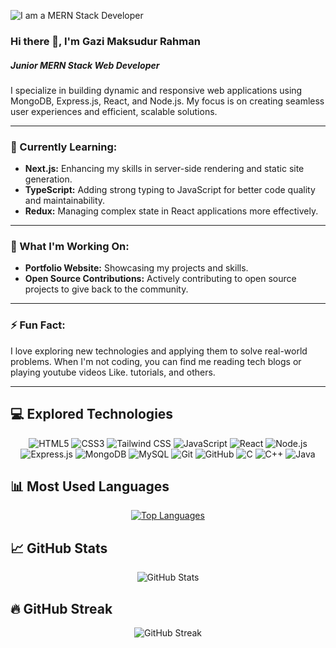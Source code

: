 ![I am a MERN Stack Developer](https://media.licdn.com/dms/image/v2/D5616AQHXjf-evJnJxg/profile-displaybackgroundimage-shrink_350_1400/profile-displaybackgroundimage-shrink_350_1400/0/1716008304879?e=1730937600&v=beta&t=9MEVf-Pj89tLzFnJ904IivdAIT4JZT1aKatxucnw2f0)

### Hi there 👋, I'm Gazi Maksudur Rahman
##### Junior MERN Stack Web Developer

I specialize in building dynamic and responsive web applications using MongoDB, Express.js, React, and Node.js. My focus is on creating seamless user experiences and efficient, scalable solutions.

---

### 🌱 Currently Learning:
- **Next.js:** Enhancing my skills in server-side rendering and static site generation.
- **TypeScript:** Adding strong typing to JavaScript for better code quality and maintainability.
- **Redux:** Managing complex state in React applications more effectively.

---

### 🚀 What I'm Working On:
- **Portfolio Website:** Showcasing my projects and skills.
- **Open Source Contributions:** Actively contributing to open source projects to give back to the community.

---

### ⚡ Fun Fact:
I love exploring new technologies and applying them to solve real-world problems. When I'm not coding, you can find me reading tech blogs or playing youtube videos Like. tutorials, and others.

---

<h2>💻 Explored Technologies</h2>

<p align="center">
  <img src="https://img.shields.io/badge/HTML5-E34F26?style=for-the-badge&logo=html5&logoColor=white" alt="HTML5"/>
  <img src="https://img.shields.io/badge/CSS3-1572B6?style=for-the-badge&logo=css3&logoColor=white" alt="CSS3"/>
  <img src="https://img.shields.io/badge/Tailwind_CSS-38B2AC?style=for-the-badge&logo=tailwind-css&logoColor=white" alt="Tailwind CSS"/>
  <img src="https://img.shields.io/badge/JavaScript-F7DF1E?style=for-the-badge&logo=javascript&logoColor=black" alt="JavaScript"/>
  <img src="https://img.shields.io/badge/React-20232A?style=for-the-badge&logo=react&logoColor=61DAFB" alt="React"/>
  <img src="https://img.shields.io/badge/Node.js-339933?style=for-the-badge&logo=node-dot-js&logoColor=white" alt="Node.js"/>
  <img src="https://img.shields.io/badge/Express.js-000000?style=for-the-badge&logo=express&logoColor=white" alt="Express.js"/>
  <img src="https://img.shields.io/badge/MongoDB-47A248?style=for-the-badge&logo=mongodb&logoColor=white" alt="MongoDB"/>
  <img src="https://img.shields.io/badge/MySQL-4479A1?style=for-the-badge&logo=mysql&logoColor=white" alt="MySQL"/>
  <img src="https://img.shields.io/badge/Git-F05032?style=for-the-badge&logo=git&logoColor=white" alt="Git"/>
  <img src="https://img.shields.io/badge/GitHub-181717?style=for-the-badge&logo=github&logoColor=white" alt="GitHub"/>
  <img src="https://img.shields.io/badge/C-00599C?style=for-the-badge&logo=c&logoColor=white" alt="C"/>
  <img src="https://img.shields.io/badge/C%2B%2B-00599C?style=for-the-badge&logo=c%2B%2B&logoColor=white" alt="C++"/>
  <img src="https://img.shields.io/badge/Java-007396?style=for-the-badge&logo=java&logoColor=white" alt="Java"/>
</p>

<h2>📊 Most Used Languages</h2>

<p align="center">
  <a href="https://github.com/anuraghazra/github-readme-stats">
    <img src="https://github-readme-stats.vercel.app/api/top-langs/?username=gazimaksudur2" alt="Top Languages">
  </a>
</p>

<h2>📈 GitHub Stats</h2>

<p align="center">
  <img src="https://github-readme-stats.vercel.app/api?username=gazimaksudur2&show_icons=true" alt="GitHub Stats">
</p>

<h2>🔥 GitHub Streak</h2>

<p align="center">
  <img src="https://streak-stats.demolab.com/?user=gazimaksudur2" alt="GitHub Streak">
</p>


